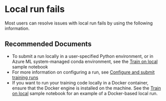 <properties
	pageTitle="Local run fails"
	description="Local run fails"
	infoBubbleText="Local run fails"
	service="microsoft.machinelearning"
	resource="runs"
	authors="mx-iao"
	ms.author="minxia"
	supportTopicIds="32755219"
	productPesIds="16644"
	cloudEnvironments="public, fairfax, mooncake, usnat, ussec"
	articleId="microsoft.machinelearning.runs.localrunfails"
	selfHelpType="generic"
	ownershipId="AzureML_AzureMachineLearningServices"
/>

# Local run fails

Most users can resolve issues with local run fails by using the following information.

## **Recommended Documents**

* To submit a run locally in a user-specified Python environment, or in Azure ML system-managed conda environment, see the [Train on local](https://github.com/Azure/MachineLearningNotebooks/blob/master/how-to-use-azureml/training/train-on-local/train-on-local.ipynb) sample notebook
* For more information on configuring a run, see [Configure and submit training runs](https://docs.microsoft.com/azure/machine-learning/how-to-set-up-training-targets)
* If you want to run your training code locally in a Docker container, ensure that the Docker engine is installed on the machine. See the [Train on local](https://github.com/Azure/MachineLearningNotebooks/blob/master/how-to-use-azureml/training/train-on-local/train-on-local.ipynb) sample notebook for an example of a Docker-based local run.
